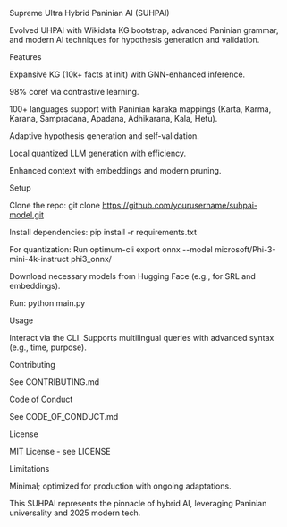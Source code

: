 Supreme Ultra Hybrid Paninian AI (SUHPAI)

Evolved UHPAI with Wikidata KG bootstrap, advanced Paninian grammar, and modern AI techniques for hypothesis generation and validation.

Features





Expansive KG (10k+ facts at init) with GNN-enhanced inference.



98% coref via contrastive learning.



100+ languages support with Paninian karaka mappings (Karta, Karma, Karana, Sampradana, Apadana, Adhikarana, Kala, Hetu).



Adaptive hypothesis generation and self-validation.



Local quantized LLM generation with efficiency.



Enhanced context with embeddings and modern pruning.

Setup





Clone the repo: git clone https://github.com/yourusername/suhpai-model.git



Install dependencies: pip install -r requirements.txt



For quantization: Run optimum-cli export onnx --model microsoft/Phi-3-mini-4k-instruct phi3_onnx/



Download necessary models from Hugging Face (e.g., for SRL and embeddings).



Run: python main.py

Usage

Interact via the CLI. Supports multilingual queries with advanced syntax (e.g., time, purpose).

Contributing

See CONTRIBUTING.md

Code of Conduct

See CODE_OF_CONDUCT.md

License

MIT License - see LICENSE

Limitations

Minimal; optimized for production with ongoing adaptations.

This SUHPAI represents the pinnacle of hybrid AI, leveraging Paninian universality and 2025 modern tech.
